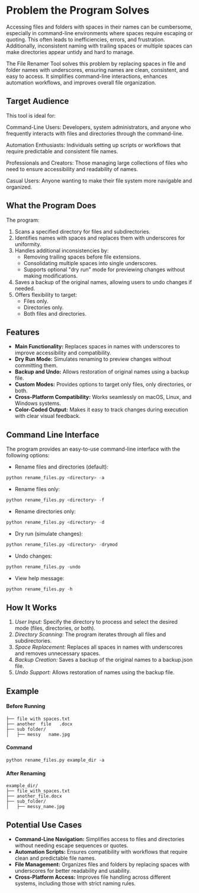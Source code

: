 # Problem the Program Solves

Accessing files and folders with spaces in their names can be cumbersome, especially in command-line environments where spaces require escaping or quoting. This often leads to inefficiencies, errors, and frustration. Additionally, inconsistent naming with trailing spaces or multiple spaces can make directories appear untidy and hard to manage.

The File Renamer Tool solves this problem by replacing spaces in file and folder names with underscores, ensuring names are clean, consistent, and easy to access. It simplifies command-line interactions, enhances automation workflows, and improves overall file organization.


## Target Audience

This tool is ideal for:

Command-Line Users: Developers, system administrators, and anyone who frequently interacts with files and directories through the command-line.

Automation Enthusiasts: Individuals setting up scripts or workflows that require predictable and consistent file names.

Professionals and Creators: Those managing large collections of files who need to ensure accessibility and readability of names.

Casual Users: Anyone wanting to make their file system more navigable and organized.


## What the Program Does
The program:

1. Scans a specified directory for files and subdirectories.
2. Identifies names with spaces and replaces them with underscores for uniformity.
3. Handles additional inconsistencies by:
    * Removing trailing spaces before file extensions.
    * Consolidating multiple spaces into single underscores.
    * Supports optional "dry run" mode for previewing changes without making modifications.
4. Saves a backup of the original names, allowing users to undo changes if needed.
5. Offers flexibility to target:
    * Files only.
    * Directories only.
    * Both files and directories.


## Features
- **Main Functionality:** Replaces spaces in names with underscores to improve accessibility and compatibility.
- **Dry Run Mode:** Simulates renaming to preview changes without committing them.
- **Backup and Undo:** Allows restoration of original names using a backup file.
- **Custom Modes:** Provides options to target only files, only directories, or both.
- **Cross-Platform Compatibility:** Works seamlessly on macOS, Linux, and Windows systems.
- **Color-Coded Output:** Makes it easy to track changes during execution with clear visual feedback.


## Command Line Interface

The program provides an easy-to-use command-line interface with the following options:

* Rename files and directories (default):
 ```python
python rename_files.py <directory> -a
 ```

* Rename files only:
 ```python
python rename_files.py <directory> -f
 ```

* Rename directories only:
 ```python
python rename_files.py <directory> -d
 ```

* Dry run (simulate changes):
 ```python
python rename_files.py <directory> -drymod
 ```

* Undo changes:
 ```python
python rename_files.py -undo
 ```

* View help message:
 ```python
python rename_files.py -h
 ```

## How It Works

1. *User Input:* Specify the directory to process and select the desired mode (files, directories, or both).
2. *Directory Scanning:* The program iterates through all files and subdirectories.
3. *Space Replacement:* Replaces all spaces in names with underscores and removes unnecessary spaces.
4. *Backup Creation:* Saves a backup of the original names to a backup.json file.
5. *Undo Support:* Allows restoration of names using the backup file.


## Example

#### Before Running

 ``` example_dir/
├── file with spaces.txt
├── another  file   .docx
├── sub folder/
│   ├── messy   name.jpg
 ```

#### Command

 ``` pythone
python rename_files.py example_dir -a
 ```

#### After Renaming

 ```
example_dir/
├── file_with_spaces.txt
├── another_file.docx
├── sub_folder/
│   ├── messy_name.jpg
 ```


## Potential Use Cases

- **Command-Line Navigation:** Simplifies access to files and directories without needing escape sequences or quotes.
- **Automation Scripts:** Ensures compatibility with workflows that require clean and predictable file names.
- **File Management:** Organizes files and folders by replacing spaces with underscores for better readability and usability.
- **Cross-Platform Access:** Improves file handling across different systems, including those with strict naming rules.
